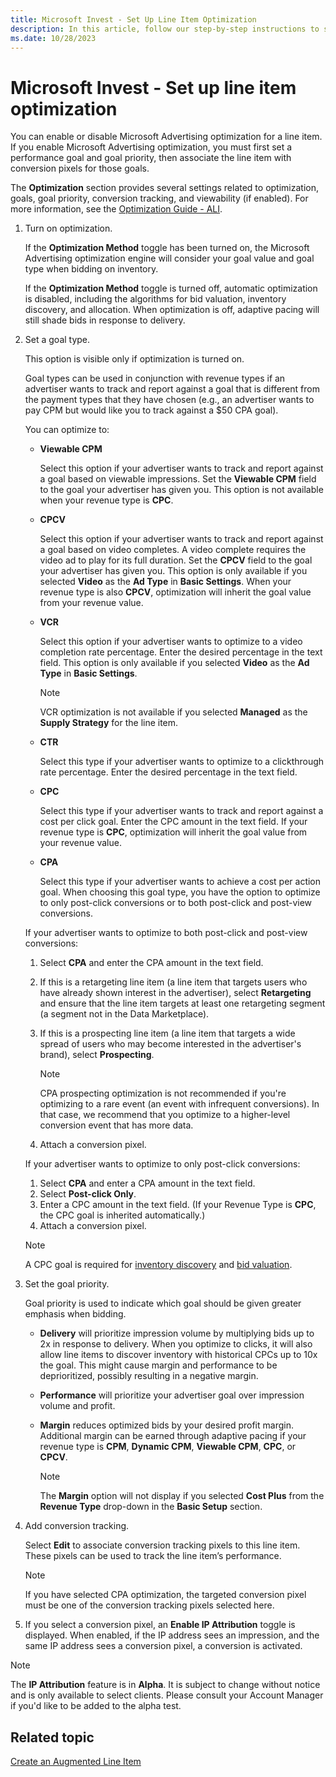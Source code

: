 ```yaml
---
title: Microsoft Invest - Set Up Line Item Optimization
description: In this article, follow our step-by-step instructions to set a performance goal and goal priority for line item optimization.
ms.date: 10/28/2023
---
```


# Microsoft Invest - Set up line item optimization

You can enable or disable Microsoft Advertising optimization for a line item. If you enable Microsoft Advertising optimization, you must first set a performance goal and goal priority, then associate the line item with conversion pixels for those goals.

The **Optimization** section provides several settings related to optimization, goals, goal priority, conversion tracking, and viewability (if enabled). For more information, see the [Optimization Guide - ALI](optimization-guide-ali.md).

1. Turn on optimization.

    If the **Optimization Method** toggle has been turned on, the Microsoft Advertising optimization engine will consider your goal value and goal type when bidding on inventory.

    If the **Optimization Method** toggle is turned off, automatic optimization is disabled, including the algorithms for bid valuation, inventory discovery, and allocation. When optimization is off, adaptive pacing will still shade bids in response to delivery.

1. Set a goal type.

    This option is visible only if optimization is turned on.

    Goal types can be used in conjunction with revenue types if an advertiser wants to track and report against a goal that is different from the payment types that they have chosen (e.g., an advertiser wants to pay CPM but would like you to track against a $50 CPA goal).

    You can optimize to:

    - **Viewable CPM**

      Select this option if your advertiser wants to track and report against a goal based on viewable impressions. Set the **Viewable CPM** field to the goal your advertiser has given you. This option is not available when your revenue type is **CPC**.

    - **CPCV**

      Select this option if your advertiser wants to track and report against a goal based on video completes. A video complete requires the video ad to play for its full duration. Set the **CPCV** field to the goal your advertiser has given you. This option is only available if you selected **Video** as the **Ad Type** in **Basic Settings**. When your revenue type is also **CPCV**, optimization will inherit the goal value from your revenue value.

    - **VCR**

      Select this option if your advertiser wants to optimize to a video completion rate percentage. Enter the desired percentage in the text field. This option is only available if you selected **Video** as the **Ad Type** in **Basic Settings**.

      > [!NOTE]
      > VCR optimization is not available if you selected **Managed** as the **Supply Strategy** for the line item.

    - **CTR**

      Select this type if your advertiser wants to optimize to a clickthrough rate percentage. Enter the desired percentage in the text field.

    - **CPC**

      Select this type if your advertiser wants to track and report against a cost per click goal. Enter the CPC amount in the text field. If your revenue type is **CPC**, optimization will inherit the goal value from your revenue value.

    - **CPA**

      Select this type if your advertiser wants to achieve a cost per action goal. When choosing this goal type, you have the option to
      optimize to only post-click conversions or to both post-click and post-view conversions.

    If your advertiser wants to optimize to both post-click and post-view conversions:

    1. Select **CPA** and enter the CPA amount in the text field.
    1. If this is a retargeting line item (a line item that targets users who have already shown interest in the advertiser), select **Retargeting** and ensure that the line item targets at least one retargeting segment (a segment not in the Data Marketplace).
    1. If this is a prospecting line item (a line item that targets a wide spread of users who may become interested in the advertiser's brand), select **Prospecting**.

        > [!NOTE]
        > CPA prospecting optimization is not recommended if you're optimizing to a rare event (an event with infrequent conversions). In that case, we recommend that you optimize to a higher-level conversion event that has more data.

    1. Attach a conversion pixel.

    If your advertiser wants to optimize to only post-click conversions:

    1. Select **CPA** and enter a CPA amount in the text field.
    1. Select **Post-click Only**.
    1. Enter a CPC amount in the text field. (If your Revenue Type is **CPC**, the CPC goal is inherited automatically.)
    1. Attach a conversion pixel.  

      > [!NOTE]
      > A CPC goal is required for [inventory discovery](discovery.md) and [bid valuation](valuation.md).

1. Set the goal priority.

    Goal priority is used to indicate which goal should be given greater emphasis when bidding.

    - **Delivery** will prioritize impression volume by multiplying bids up to 2x in response to delivery. When you optimize to clicks, it will also allow line items to discover inventory with historical CPCs up to 10x the goal. This might cause margin and performance to be deprioritized, possibly resulting in a negative margin.
    - **Performance** will prioritize your advertiser goal over impression volume and profit.
    - **Margin** reduces optimized bids by your desired profit margin. Additional margin can be earned through adaptive pacing if your revenue type is **CPM**, **Dynamic CPM**, **Viewable CPM**, **CPC**, or **CPCV**.

      > [!NOTE]
      > The **Margin** option will not display if you selected **Cost Plus** from the **Revenue Type** drop-down in the **Basic Setup** section.

1. Add conversion tracking.  

    Select **Edit** to associate conversion tracking pixels to this line item. These pixels can be used to track the line item’s performance.

    > [!NOTE]
    > If you have selected CPA optimization, the targeted conversion pixel must be one of the conversion tracking pixels selected here.

1. If you select a conversion pixel, an **Enable IP Attribution** toggle is displayed. When enabled, if the IP address sees an impression, and the same IP address sees a conversion pixel, a conversion is activated.

> [!NOTE]
> The **IP Attribution** feature is in **Alpha**. It is subject to change without notice and is only available to select clients. Please consult your Account Manager if you'd like to be added to the alpha test.

## Related topic

[Create an Augmented Line Item](create-an-augmented-line-item-ali.md)
